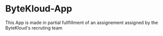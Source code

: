 # ByteKloud-App
This App is made in partial fullfillment of an assignement assigned by the ByteKloud's recruting team
